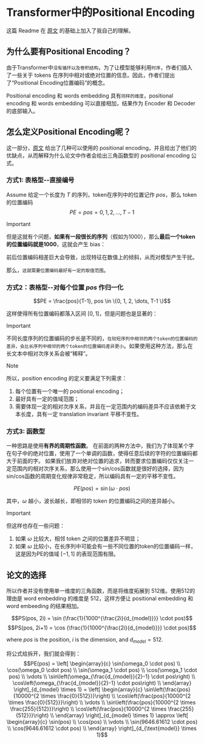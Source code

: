 # Transformer中的Positional Encoding
这篇 Readme 在 [原文](https://blog.csdn.net/qq_40744423/article/details/121930739#:~:text=%2Dpositional%2Dencoding%2F-,%E4%B8%80%E3%80%81%E4%B8%BA%E4%BB%80%E4%B9%88%E8%A6%81%E6%9C%89Positional%20Encoding%EF%BC%9F,Encoding%E4%BD%8D%E7%BD%AE%E7%BC%96%E7%A0%81%E2%80%9D%E7%9A%84%E6%A6%82%E5%BF%B5%E3%80%82) 的基础上加入了我自己的理解。

## 为什么要有Positional Encoding？
由于Transformer中`没有循环以及卷积结构`，为了让模型能够利用`时序`，作者们插入了一些关于 tokens 在序列中相对或绝对位置的信息。因此，作者们提出了“Positional Encoding位置编码”的概念。

Positional encoding 和 words embedding 具有`同样的维度`，positional encoding 和 words embedding 可以直接相加，结果作为 Encoder 和 Decoder 的底部输入。

## 怎么定义Positional Encoding呢？
这一部分，[原文](https://blog.csdn.net/qq_40744423/article/details/121930739#:~:text=%2Dpositional%2Dencoding%2F-,%E4%B8%80%E3%80%81%E4%B8%BA%E4%BB%80%E4%B9%88%E8%A6%81%E6%9C%89Positional%20Encoding%EF%BC%9F,Encoding%E4%BD%8D%E7%BD%AE%E7%BC%96%E7%A0%81%E2%80%9D%E7%9A%84%E6%A6%82%E5%BF%B5%E3%80%82) 给出了几种可以使用的 positional encoding，并且给出了他们的优缺点，从而解释为什么论文中作者会给出三角函数型的 positional encoding 公式。

### 方式1: 表格型--直接编号
Assume 给定一个长度为 $T$ 的序列，token在序列中的位置记作 $pos$，那么 token 的位置编码
$$PE = pos = 0, 1, 2, \dots, T-1$$

> [!IMPORTANT]
> 但是这就有个问题，**如果有一段很长的序列**（假如为1000），那么**最后一个token的位置编码就是1000**，这就会产生 bias：
>
> 前后位置编码相差巨大会导致，出现特征在数值上的倾斜，从而对模型产生干扰。
>
> 那么，`这就需要位置编码最好有一定的取值范围`。

### 方式2：表格型--对每个位置 $pos$ 作归一化
$$PE = \frac{pos}{T-1}, pos \in \{0, 1, 2, \dots, T-1 \}$$

这样使得所有位置编码都落入区间 $[ 0, 1 ]$，但是问题也是显著的：

> [!IMPORTANT]
> 不同长度序列的位置编码的步长是不同的，`在较短序列中相邻的两个token的位置编码的差异，会比长序列中相邻的两个token的位置编码差异更小`。如果使用这种方法，那么在长文本中相对次序关系会被“稀释”。

> [!NOTE]
> 所以，position encoding 的定义要满足下列需求：
> 1. 每个位置有一个唯一的 positional encoding；
> 2. 最好具有一定的值域范围；
> 3. 需要体现一定的相对次序关系，并且在一定范围内的编码差异不应该依赖于文本长度，具有一定 translation invariant 平移不变性。

### 方式3: 函数型
一种思路是使用**有界的周期性函数**。
在前面的两种方法中，我们为了体现某个字在句子中的绝对位置，使用了一个单调的函数，使得任意后续的字符的位置编码都大于前面的字。
如果我们放弃对绝对位置的追求，转而要求位置编码仅仅关注一定范围内的相对次序关系，那么使用一个sin/cos函数就是很好的选择，因为sin/cos函数的周期变化规律非常稳定，所以编码具有一定的平移不变性。

$$PE(pos) = \sin(\omega \cdot pos)$$

其中，$\omega$ 越小，波长越长，即相邻的 token 的位置编码之间的差异越小。

> [!IMPORTANT]
> 但这样也存在一些问题：
> 1. 如果 $\omega$ 比较大，相邻 token 之间的位置差异不明显；
> 2. 如果 $\omega$ 比较小，在长序列中可能会有一些不同位置的token的位置编码一样，这是因为PE的值域 $[-1, 1]$ 的表现范围有限。

## 论文的选择
所以作者并没有使用单一维度的三角函数，而是将维度拓展到 512维。使用512的理由是 word embedding 的维度是 512，这样方便让 positional embedding 和 word embeeding 的结果相加。

$$PS(pos, 2i) = \sin (\frac{1}{1000^{\frac{2i}{d_{model}}}} \cdot pos)$$
$$PS(pos, 2i+1) = \cos (\frac{1}{1000^{\frac{2i}{d_{model}}}} \cdot pos)$$

where $pos$ is the position, $i$ is the dimension, and $d_{model} = 512$.

将公式给拆开，我们就会得到：
$$PE(pos) = \left[
\begin{array}{c}
\sin(\omega_0 \cdot pos) \\
\cos(\omega_0 \cdot pos) \\
\sin(\omega_1 \cdot pos) \\
\cos(\omega_1 \cdot pos) \\
\vdots \\
\sin\left(\omega_{\frac{d_{model}}{2}-1} \cdot pos\right) \\
\cos\left(\omega_{\frac{d_{model}}{2}-1} \cdot pos\right) \\
\end{array}
\right]_{d_{model} \times 1}
= \left[
\begin{array}{c}
\sin\left(\frac{pos}{10000^{2 \times \frac{0}{512}}}\right) \\
\cos\left(\frac{pos}{10000^{2 \times \frac{0}{512}}}\right) \\
\vdots \\
\sin\left(\frac{pos}{10000^{2 \times \frac{255}{512}}}\right) \\
\cos\left(\frac{pos}{10000^{2 \times \frac{255}{512}}}\right) \\
\end{array}
\right]_{d_{model} \times 1}
\approx
\left[
\begin{array}{c}
\sin(pos) \\
\cos(pos) \\
\vdots \\
\sin(9646.61612 \cdot pos) \\
\cos(9646.61612 \cdot pos) \\
\end{array}
\right]_{d_{\text{model}} \times 1}$$

